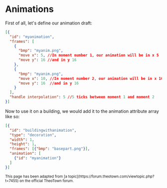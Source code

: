 # Animations

<!-- TODO: make this more in depth-->

First of all, let's define our animation draft:
```json
[{
  "id": "myanimation",
  "frames": [
    {
      "bmp": "myanim.png",
      "move x": 5, //In moment number 1, our animation will be in x 5
      "move y": 16 //and in y 16
    },
    {
      "bmp": "myanim.png",
      "move x": 10, //In moment number 2, our animation will be in x 10
      "move y": 16  //and in y 16
    }     
  ],
  "handle interpolation": 5 //5 ticks between moment 1 and moment 2
}]
```

Now to use it on a building, we would add it to the animation attribute array like so:
```json
[{
  "id": "buildingwithanimation",
  "type": "decoration",
  "width": 1,
  "height": 1,
  "frames": [{"bmp": "basepart.png"}],
  "animation": [
    {"id": "myanimation"}
  ]
}]
```

<sub>
This page has been adapted from
[a topic](https://forum.theotown.com/viewtopic.php?t=7455)
on the official TheoTown forum.
</sub>
